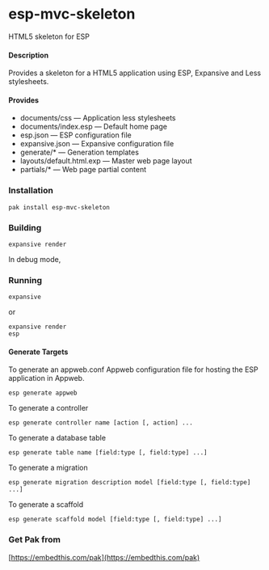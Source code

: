 esp-mvc-skeleton
===

HTML5 skeleton for ESP

#### Description

Provides a skeleton for a HTML5 application using ESP, Expansive and Less stylesheets.

#### Provides

* documents/css &mdash; Application less stylesheets
* documents/index.esp &mdash; Default home page
* esp.json &mdash; ESP configuration file
* expansive.json &mdash; Expansive configuration file
* generate/* &mdash; Generation templates
* layouts/default.html.exp &mdash; Master web page layout 
* partials/* &mdash; Web page partial content

### Installation

    pak install esp-mvc-skeleton

### Building

    expansive render

In debug mode, 

### Running

    expansive

or

    expansive render
    esp

#### Generate Targets

To generate an appweb.conf Appweb configuration file for hosting the ESP application in Appweb.

    esp generate appweb

To generate a controller

    esp generate controller name [action [, action] ...

To generate a database table

    esp generate table name [field:type [, field:type] ...]

To generate a migration

    esp generate migration description model [field:type [, field:type] ...]

To generate a scaffold

    esp generate scaffold model [field:type [, field:type] ...]

### Get Pak from

[https://embedthis.com/pak](https://embedthis.com/pak)
